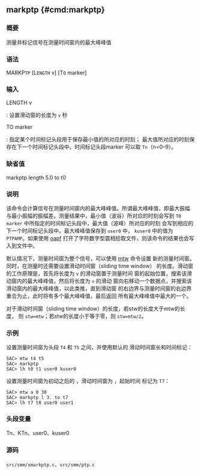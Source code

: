 ## markptp {#cmd:markptp}

### 概要

测量并标记信号在测量时间窗内的最大峰峰值

### 语法

MARKP`TP` \[L`ENGTH` v\] \[T`O` marker\]

### 输入

LENGTH v

:   设置滑动窗的长度为 `v` 秒

TO marker

:   指定某个时间标记头段用于保存最小值的所对应的时刻；
    最大值所对应的时刻保存在下一个时间标记头段中。时间标记头段marker
    可以取 `Tn`（n=0–9）。

### 缺省值

markptp length 5.0 to t0

### 说明

该命令会计算信号在测量时间窗内的最大峰峰值。所谓最大峰峰值，即最大振幅
与最小振幅的振幅差。测量结果中，最小值（波谷）所对应的时刻会写到
`TO marker` 中所指定的时间标记头段中，最大值（波峰）所对应的时刻
会写到相应的下一个时间标记头段中。最大峰峰值保存到 `user0` 中， `kuser0`
中的值为 `PTPAMP`。如果使用 [oapf](/commands/oapf.md)
打开了字符数字型震相拾取文件，则该命令的结果也会写入到文件中。

默认情况下，测量时间窗为整个信号，可以使用 [mtw](/commands/mtw.md)
命令设置 新的测量时间窗。同时，在测量时还需要设置滑动时间窗（sliding
time window） 的长度。滑动窗的工作原理是，首先将长度为 `v`
的滑动窗置于测量时间
窗的起始位置，搜索该滑动窗内的最大峰峰值，然后将长度为 `v` 的滑动
窗向右移动一个数据点，并搜索该滑动窗内的最大峰峰值，以此类推，直到滑动窗
的右边界与测量时间窗的右边界重合为止，此时将有多个最大峰峰值，最后返回
所有最大峰峰值中最大的一个。

对于滑动时间窗（sliding time window）的长度，若stw的长度大于mtw的长度，
则 `stw=mtw`；若stw的长度小于等于零，则 `stw=mtw/2`。

### 示例

设置测量时间窗为头段 `T4` 和 `T5` 之间，并使用默认的
滑动时间窗长和时间标记：

``` {.bash}
SAC> mtw t4 t5
SAC> markptp
SAC> lh t0 t1 user0 kuser0
```

设置测量时间窗为初动之后的 ，滑动时间窗为 ，起始时间 标记为 `T7`：

``` {.bash}
SAC> mtw a 0 30
SAC> markptp l 3. to t7
SAC> lh t7 t8 user0 user1
```

### 头段变量

Tn、KTn、user0、kuser0

### 源码

`src/smm/xmarkptp.c`、`src/smm/ptp.c`
